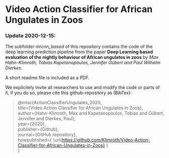 # Video Action Classifier for African Ungulates in Zoos

### Update 2020-12-15:
The subfolder *mrcnn_based* of this repository contains the code of the deep learning prediction pipeline from the paper **Deep Learning based evaluation of the nightly behaviour of African ungulates in zoos** by  *Max Hahn-Klimroth, Tobias Kapetanopoulos, Jennifer Gübert and Paul Wilhelm Dierkes*. 

A short readme file is included as a PDF. 

We explicitely invite all researchers to use and modify the code or parts of it, if you do so, please cite this github-repository as (BibTex):

>@misc{ActionClassifierUngulates_2020,\
>   title={Video Action Classifier for African Ungulates in Zoos},\
>   author={Hahn-Klimroth, Max and Kapetanopoulos, Tobias and Gübert, Jennifer and Dierkes, Paul},\
>   year={2020},\
>   publisher={Github},\
>   journal={GitHub repository},\
>   howpublished={ \url{https://github.com/Klimroth/Video-Action-Classifier-for-African-Ungulates-in-Zoos} } \
>}
